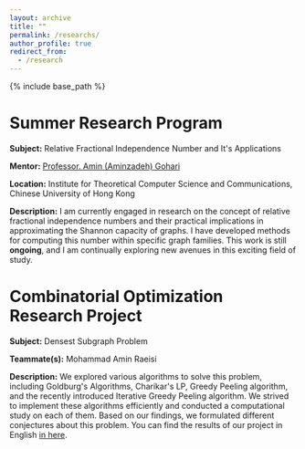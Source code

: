 ```yaml
---
layout: archive
title: ""
permalink: /researchs/
author_profile: true
redirect_from:
  - /research
---
```


{% include base_path %}

Summer Research Program
======
**Subject:** 
Relative Fractional Independence Number and It's Applications

**Mentor:**
[Professor. Amin (Aminzadeh) Gohari](https://www.ie.cuhk.edu.hk/faculty/gohari-amin/)

**Location:**
Institute for Theoretical Computer Science and Communications, Chinese University of Hong Kong

**Description:**
I am currently engaged in research on the concept of relative fractional independence numbers and their practical implications in approximating the Shannon capacity of graphs. I have developed methods for computing this number within specific graph families. This work is still **ongoing**, and I am continually exploring new avenues in this exciting field of study.

Combinatorial Optimization Research Project
======
**Subject:** 
Densest Subgraph Problem

**Teammate(s):**
Mohammad Amin Raeisi

**Description:**
We explored various algorithms to solve this problem, including Goldburg's Algorithms, Charikar's LP, Greedy Peeling algorithm, and the recently introduced Iterative Greedy Peeling algorithm. We strived to implement these algorithms efficiently and conducted a computational study on each of them. Based on our findings, we formulated different conjectures about this problem. You can find the results of our project in English [in here](/files/Densest_Subgraph_Problem.pdf).

